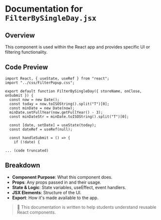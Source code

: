 # Documentation for `FilterBySingleDay.jsx`

## Overview

This component is used within the React app and provides specific UI or filtering functionality.

## Code Preview

```
import React, { useState, useRef } from "react";
import "../css/FilterPopup.css";

export default function FilterBySingleDay({ storeName, onClose, onSubmit }) {
  const now = new Date();
  const today = now.toISOString().split("T")[0];
  const minDate = new Date(now);
  minDate.setFullYear(now.getFullYear() - 3);
  const minDateStr = minDate.toISOString().split("T")[0];

  const [date, setDate] = useState(today);
  const dateRef = useRef(null);

  const handleSubmit = () => {
    if (!date) {
  
... (code truncated)
```

## Breakdown

- **Component Purpose**: What this component does.
- **Props**: Any props passed in and their usage.
- **State & Logic**: State variables, useEffect, event handlers.
- **JSX Elements**: Structure of the UI.
- **Export**: How it's made available to the app.

> 🧠 This documentation is written to help students understand reusable React components.

